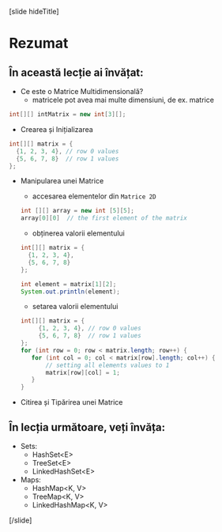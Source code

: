 [slide hideTitle]
# Rezumat


## În această lecție ai învățat:

- Ce este o Matrice Multidimensională?
     - matricele pot avea mai multe dimensiuni, de ex. matrice

```java
int[][] intMatrix = new int[3][];

```

- Crearea și Inițializarea

```java 
int[][] matrix = {
  {1, 2, 3, 4}, // row 0 values
  {5, 6, 7, 8}  // row 1 values
};
```

- Manipularea unei Matrice
    - accesarea elementelor din `Matrice 2D`
    ```java
    int [][] array = new int [5][5];
    array[0][0]  // the first element of the matrix
    ```

    - obținerea valorii elementului
    ```java live
    int[][] matrix = {
      {1, 2, 3, 4}, 
      {5, 6, 7, 8} 
    };

    int element = matrix[1][2]; 
    System.out.println(element);
    ```

    - setarea valorii elementului
    ```java 
    int[][] matrix = {
         {1, 2, 3, 4}, // row 0 values
         {5, 6, 7, 8}  // row 1 values
    };
    for (int row = 0; row < matrix.length; row++) {
       for (int col = 0; col < matrix[row].length; col++) {
           // setting all elements values to 1
           matrix[row][col] = 1;
       }
    }
    ```
    
- Citirea și Tipărirea unei Matrice

## În lecția următoare, veți învăța: 

- Sets:
    - HashSet\<E\>
    - TreeSet\<E\>
    - LinkedHashSet\<E\>
- Maps:
    - HashMap\<K, V\>
    - TreeMap\<K, V\>
    - LinkedHashMap\<K, V\>



[/slide]